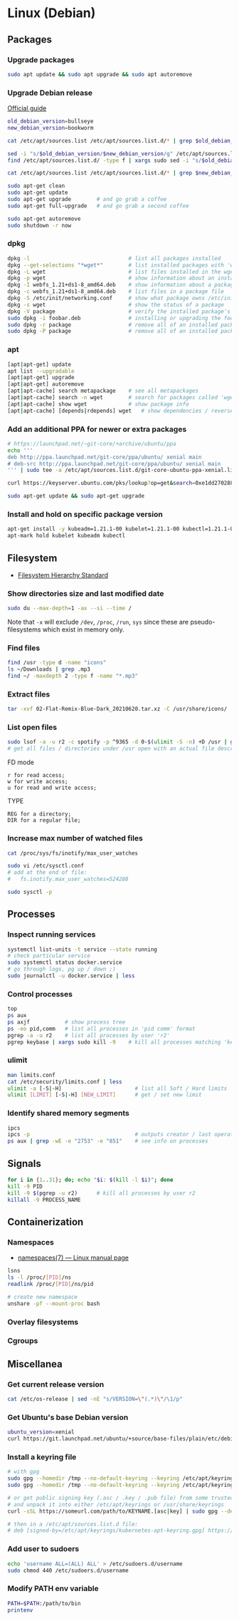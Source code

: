 # Linux (Debian)

## Packages

### Upgrade packages

```sh
sudo apt update && sudo apt upgrade && sudo apt autoremove
```

### Upgrade Debian release

[Official guide](https://wiki.debian.org/DebianUpgrade)

```sh
old_debian_version=bullseye
new_debian_version=bookworm

cat /etc/apt/sources.list /etc/apt/sources.list.d/* | grep $old_debian_version

sed -i "s/$old_debian_version/$new_debian_version/g" /etc/apt/sources.list
find /etc/apt/sources.list.d/ -type f | xargs sudo sed -i "s/$old_debian_version/$new_debian_version/g"

cat /etc/apt/sources.list /etc/apt/sources.list.d/* | grep $new_debian_version

sudo apt-get clean
sudo apt-get update
sudo apt-get upgrade        # and go grab a coffee
sudo apt-get full-upgrade   # and go grab a second coffee

sudo apt-get autoremove
sudo shutdown -r now
```

### dpkg

```sh
dpkg -l                               # list all packages installed
dpkg --get-selections "*wget*"        # list installed packages with 'wget' in their name
dpkg -L wget                          # list files installed in the wget package
dpkg -p wget                          # show information about an installed package
dpkg -I webfs_1.21+ds1-8_amd64.deb    # show information about a package file
dpkg -c webfs_1.21+ds1-8_amd64.deb    # list files in a package file
dpkg -S /etc/init/networking.conf     # show what package owns /etc/init/networking.conf
dpkg -s wget                          # show the status of a package
dpkg -V package                       # verify the installed package's integrity
sudo dpkg -i foobar.deb	              # installing or upgrading the foobar package
sudo dpkg -r package                  # remove all of an installed package except for its configuration files
sudo dpkg -P package                  # remove all of an installed package, including its configuration files
```

### apt

```sh
[apt|apt-get] update
apt list --upgradable 
[apt|apt-get] upgrade
[apt|apt-get] autoremove
[apt|apt-cache] search metapackage    # see all metapackages
[apt|apt-cache] search -n wget        # search for packages called 'wget'
[apt|apt-cache] show wget             # show package info
[apt|apt-cache] [depends|rdepends] wget   # show dependencies / reverse deps respectively
```

### Add an additional PPA for newer or extra packages

```sh
# https://launchpad.net/~git-core/+archive/ubuntu/ppa
echo '''
deb http://ppa.launchpad.net/git-core/ppa/ubuntu/ xenial main
# deb-src http://ppa.launchpad.net/git-core/ppa/ubuntu/ xenial main
''' | sudo tee -a /etc/apt/sources.list.d/git-core-ubuntu-ppa-xenial.list

curl https://keyserver.ubuntu.com/pks/lookup?op=get&search=0xe1dd270288b4e6030699e45fa1715d88e1df1f24 | sudo apt-key add

sudo apt-get update && sudo apt-get upgrade
```

### Install and hold on specific package version

```sh
apt-get install -y kubeadm=1.21.1-00 kubelet=1.21.1-00 kubectl=1.21.1-00
apt-mark hold kubelet kubeadm kubectl
```

## Filesystem

- [Filesystem Hierarchy Standard](https://refspecs.linuxfoundation.org/FHS_3.0/fhs-3.0.pdf)

### Show directories size and last modified date

```sh
sudo du --max-depth=1 -ax --si --time /
```
Note that `-x` will exclude `/dev`, `/proc`, `/run`, `sys` since these are pseudo-filesystems which exist in memory only.

### Find files

```sh
find /usr -type d -name "icons"
ls ~/Downloads | grep .mp3
find ~/ -maxdepth 2 -type f -name "*.mp3"
```

### Extract files

```sh
tar -xvf 02-Flat-Remix-Blue-Dark_20210620.tar.xz -C /usr/share/icons/
```

### List open files

```sh
sudo lsof -a -u r2 -c spotify -p ^9365 -d 0-$(ulimit -S -n) +D /usr | grep -E "REG|DIR" | less
# get all files / directories under /usr open with an actual file descriptor number by user r2, comand `spotify`, except process 9365
```

FD mode
```
r for read access;
w for write access;
u for read and write access;
```

TYPE
```
REG for a directory;
DIR for a regular file;
```

### Increase max number of watched files

```sh
cat /proc/sys/fs/inotify/max_user_watches

sudo vi /etc/sysctl.conf
# add at the end of file:
#   fs.inotify.max_user_watches=524288

sudo sysctl -p
```

## Processes

### Inspect running services 

```sh
systemctl list-units -t service --state running
# check particular service 
sudo systemctl status docker.service
# go through logs, pg up / down ;)
sudo journalctl -u docker.service | less
```

### Control processes

```sh
top
ps aux
ps axjf           # show process tree
ps -eo pid,comm   # list all processes in 'pid comm' format
pgrep -a -u r2    # list all processes by user 'r2'
pgrep keybase | xargs sudo kill -9    # kill all processes matching 'keybase'
```

### ulimit

```sh
man limits.conf
cat /etc/security/limits.conf | less
ulimit -a [-S|-H]                       # list all Soft / Hard limits
ulimit [LIMIT] [-S|-H] [NEW_LIMIT]      # get / set new limit
```

### Identify shared memory segments

```sh
ipcs
ipcs -p                                 # outputs creator / last operator PIDs
ps aux | grep -wE -e "2753" -e "851"    # see info on processes
```

## Signals

```sh
for i in {1..31}; do; echo "$i: $(kill -l $i)"; done
kill -9 PID
kill -9 $(pgrep -u r2)      # kill all processes by user r2
killall -9 PROCESS_NAME
```

## Containerization

### Namespaces

- [namespaces(7) — Linux manual page](https://www.man7.org/linux/man-pages/man1/unshare.1.html)

```sh
lsns
ls -l /proc/[PID]/ns
readlink /proc/[PID]/ns/pid

# create new namespace
unshare -pf --mount-proc bash
```

### Overlay filesystems

### Cgroups

## Miscellanea

### Get current release version

```sh
cat /etc/os-release | sed -nE "s/VERSION=\"(.*)\"/\1/p"
```

### Get Ubuntu's base Debian version

```sh
ubuntu_version=xenial
curl https://git.launchpad.net/ubuntu/+source/base-files/plain/etc/debian_version?h=ubuntu/$ubuntu_version
```

### Install a keyring file

```sh
# with gpg
sudo gpg --homedir /tmp --no-default-keyring --keyring /etc/apt/keyrings/debian.gpg --keyserver keyserver.ubuntu.com --recv-keys 0E98404D386FA1D9 6ED0E7B82643E131 F8D2585B8783D481
sudo gpg --homedir /tmp --no-default-keyring --keyring /etc/apt/keyrings/debian-security.gpg --keyserver keyserver.ubuntu.com --recv-keys 54404762BBB6E853 BDE6D2B9216EC7A8

# or get public signing key (.asc / .key / .pub file) from some trusted source
# and unpack it into either /etc/apt/keyrings or /usr/share/keyrings
curl -sSL https://someurl.com/path/to/KEYNAME.[asc|key] | sudo gpg --dearmor -o /usr/share/keyrings/KEYNAME.gpg

# then in a /etc/apt/sources.list.d file:
# deb [signed-by=/etc/apt/keyrings/kubernetes-apt-keyring.gpg] https://pkgs.k8s.io/core:/stable:/v1.33/deb/ stable main
```

### Add user to sudoers

```sh
echo 'username ALL=(ALL) ALL' > /etc/sudoers.d/username
sudo chmod 440 /etc/sudoers.d/username
```

### Modify PATH env variable

```sh
PATH=$PATH:/path/to/bin
printenv
```
